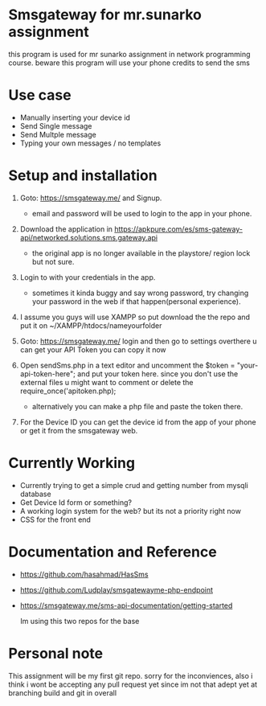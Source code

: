 # Smsgateway for mr.sunarko assignment

this program is used for mr sunarko assignment in network programming course.
beware this program will use your phone credits to send the sms

# Use case
 
-  Manually inserting your device id
-  Send Single message 
-  Send Multple message
-  Typing your own messages / no templates

# Setup and installation

1. Goto: https://smsgateway.me/ and Signup.
	* email and password will be used to login to the app in your phone.
2. Download the application in https://apkpure.com/es/sms-gateway-api/networked.solutions.sms.gateway.api
	* the original app is no longer available in the playstore/ region lock but not sure.
3. Login to with your credentials in the app.
	* sometimes it kinda buggy and say wrong password, try changing your password in the web if that happen(personal experience). 
4. I assume you guys will use XAMPP so put download the the repo and put it on ~/XAMPP/htdocs/nameyourfolder

5. Goto: https://smsgateway.me/ login and then go to settings overthere u can get your API Token you can copy it now 

6. Open sendSms.php in a text editor and uncomment the $token = "your-api-token-here"; and put your token here. since you don't use the external files u might want to comment or delete the require_once('apitoken.php);
	* alternatively you can make a php file and paste the token there.

7. For the Device ID you can get the device id from the app of your phone or get it from the smsgateway web.

# Currently Working 
 * Currently trying to get a simple crud and getting number from mysqli database
 * Get Device Id form or something?
 * A working login system for the web? but its not a priority right now
 * CSS for the front end

# Documentation and Reference

* <https://github.com/hasahmad/HasSms>
* <https://github.com/Ludplay/smsgatewayme-php-endpoint>
* <https://smsgateway.me/sms-api-documentation/getting-started>

    Im using this two repos for the base 

# Personal note
 This assignment will be my first git repo. sorry for the inconviences, also i think i wont be accepting any pull request yet since im not that adept yet at branching build and git in overall
